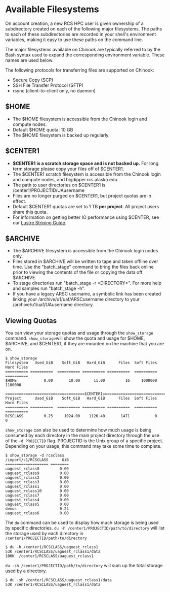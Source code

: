 # Available Filesystems

On account creation, a new RCS HPC user is given ownership of a subdirectory created on each of the following major filesystems. The paths to each of these subdirectories are recorded in your shell's environment variables, making it easy to use these paths on the command line.

The major filesystems available on Chinook are typically referred to by the Bash syntax used to expand the corresponding environment variable. These names are used below.

The following protocols for transferring files are supported on Chinook:

* Secure Copy \(SCP\)
* SSH File Transfer Protocol \(SFTP\)
* rsync \(client-to-client only, no daemon\)

## $HOME  <a id="home"></a>

* The $HOME filesystem is accessible from the Chinook login and compute nodes.
* Default $HOME quota: 10 GB
* The $HOME filesystem is backed up regularly.

## $CENTER1  <a id="center"></a>

* **$CENTER1 is a scratch storage space and is not backed up.** For long term storage please copy your files off of $CENTER1.
* The $CENTER1 scratch filesystem is accessible from the Chinook login and compute nodes, and bigdipper.rcs.alaska.edu.
* The path to user directories on $CENTER1 is /center1/PROJECTID/UAusername
* Files are no longer purged on $CENTER1, but project quotas are in effect.
* Default $CENTER1 quotas are set to 1 TB **per project**. All project users share this quota.
* For information on getting better IO performance using $CENTER, see our [Lustre Striping Guide](https://uaf-rcs.gitbook.io/uaf-rcs-storage-docs/lustre_striping_guide).

## $ARCHIVE  <a id="archive"></a>

* The $ARCHIVE filesystem is accessible from the Chinook login nodes only.
* Files stored in $ARCHIVE will be written to tape and taken offline over time. Use the "batch\_stage" command to bring the files back online prior to viewing the contents of the file or copying the data off $ARCHIVE.
* To stage directories run "batch\_stage -r &lt;DIRECTORY&gt;". For more help and samples run "batch\_stage -h".
* If you have a legacy ARSC username, a symbolic link has been created linking your /archive/u1/uaf/ARSCusername directory to your /archive/u1/uaf/UAusername directory.

## Viewing Quotas  <a id="quotas"></a>

You can view your storage quotas and usage through the `show_storage` command. `show_storage`will show the quota and usage for $HOME, $ARCHIVE, and $CENTER1, if they are mounted on the machine that you are on.

```text
$ show_storage 
Filesystem   Used_GiB    Soft_GiB   Hard_GiB      Files  Soft Files Hard Files
========== ==========  ========== ========== ==========  ========== ==========
$HOME            0.00       10.00      11.00         16     1000000    1100000

===================================$CENTER1===================================
Project      Used_GiB    Soft_GiB   Hard_GiB      Files  Soft Files Hard Files
========== ==========  ========== ========== ==========  ========== ==========
RCSCLASS         0.25     1024.00    1126.40       1471           0          0
```

`show_storage` can also be used to determine how much usage is being consumed by each directory in the main project directory through the use of the `-d PROJECTID` flag. PROJECTID is the Unix group of a specific project. Depending on your usage, this command may take some time to complete.

```text
$ show_storage -d rcsclass
/import/c1/RCSCLASS      GiB
=================== ========
uaguest_rclass8         0.00
uaguest_rclass9         0.00
uaguest_rclass2         0.00
uaguest_rclass3         0.00
uaguest_rclass1         0.00
uaguest_rclass10        0.00
uaguest_rclass7         0.00
uaguest_rclass4         0.00
uaguest_rclass5         0.00
demos                   0.24
uaguest_rclass6         0.00
```

The `du` command can be used to display how much storage is being used by specific directories. `du -h /center1/PROJECTID/path/to/directory` will list the storage used by each directory in `/center1/PROJECTID/path/to/directory`

```text
$ du -h /center1/RCSCLASS/uaguest_rclass1
53K /center1/RCSCLASS/uaguest_rclass1/data
106K  /center1/RCSCLASS/uaguest_rclass1
```

`du -sh /center1/PROJECTID/path/to/directory` will sum up the total storage used by a directory.

```text
$ du -sh /center1/RCSCLASS/uaguest_rclass1/data
53K /center1/RCSCLASS/uaguest_rclass1/data
```

